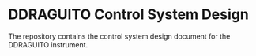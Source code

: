 # DDRAGUITO Control System Design

The repository contains the control system design document for the DDRAGUITO instrument.
